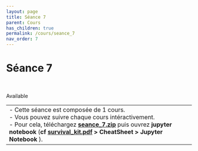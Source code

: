 ```yaml
---
layout: page
title: Séance 7
parent: Cours
has_children: true
permalink: /cours/seance_7
nav_order: 7
---
```


<link rel="stylesheet" href="/css/placement-label.css">   

<link rel="icon" href="/img/logo.png">

<div id="containerIntro">
<h1>Séance 7</h1> &nbsp; <p class="label label-green">Available</p>   
</div>

<table><tr><td>
<i>-</i>&nbsp;Cette séance est composée de 1 cours. <br>
<i>-</i>&nbsp;Vous pouvez suivre chaque cours intéractivement.<br>
<i>-</i>&nbsp;Pour cela, téléchargez <a href="/docs/seance_7.zip"><b>seance_7.zip</b></a> puis ouvrez <b>jupyter notebook</b> (<b>cf <a href="/docs/survival_kit.pdf"> survival_kit.pdf</a> > CheatSheet > Jupyter Notebook </b>).
</td></tr></table>